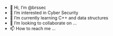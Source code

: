- 👋 Hi, I’m @brssec
- 👀 I’m interested in Cyber Security
- 🌱 I’m currently learning C++ and data structures
- 💞️ I’m looking to collaborate on ...
- 📫 How to reach me ...

<!---
brssec/brssec is a ✨ special ✨ repository because its `README.md` (this file) appears on your GitHub profile.
You can click the Preview link to take a look at your changes.
--->
